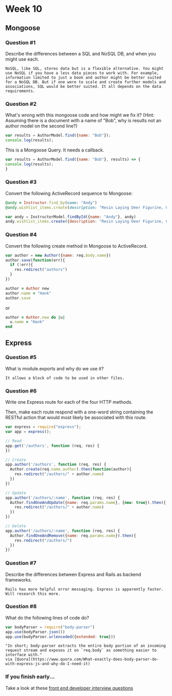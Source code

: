 # Week 10

## Mongoose

### Question #1

Describe the differences between a SQL and NoSQL DB, and when you might use each.

```text
NoSQL, like SQL, stores data but is a flexible alternative. You might use NoSQL if you have a less data pieces to work with. For example, information limited to just a book and author might be better suited for a NoSQL DB. But if one were to scale and create further models and associations, SQL would be better suited. It all depends on the data requirements.
```

### Question #2

What's wrong with this mongoose code and how might we fix it?
(Hint: Assuming there is a document with a name of "Bob", why is results not an author model on the second line?)

```js
var results = AuthorModel.find({name: "Bob"});
console.log(results);
```

This is a Mongoose Query. It needs a callback.

```js
var results = AuthorModel.find({name: "Bob"}, results) => {
console.log(results);
}
```

### Question #3

Convert the following ActiveRecord sequence to Mongoose:

```rb
@andy = Instructor.find_by(name: "Andy")
@andy.wishlist_items.create(description: "Resin Laying Deer Figurine, Gold")
```

```js
var andy = InstructorModel.findById({name: "Andy"}, andy)
andy.wishlist_items.create({description: "Resin Laying Deer Figurine, Gold"}, wishlist)
```

### Question #4

Convert the following create method in Mongoose to ActiveRecord.

```js
var author = new Author({name: req.body.name})
author.save(function(err){
  if (!err){
    res.redirect("authors")
  }
})
```

```rb
author = Author new
author.name = "Hank"
author.save
```

or

```rb
author = Author.new do |u|
  u.name = "Hank"
end
```
## Express

### Question #5

What is module.exports and why do we use it?

```text
It allows a block of code to be used in other files.
```

### Question #6

Write one Express route for each of the four HTTP methods.

Then, make each route respond with a one-word string containing the RESTful action that would most likely be associated with this route.

```js
var express = require("express");
var app = express();

// Read
app.get('/authors', function (req, res) {
})

// Create
app.author('/authors', function (req, res) {
  Author.create(req.name.author).then(function(author){
    res.redirect("/authors/" + author.name)
  })
})

// Update
app.author('/authors/:name', function (req, res) {
  Author.findOneAndUpdate({name: req.params.name}, {new: true}).then({
    res.redirect("/authors/" + author.name)
  })
})

// Delete
app.author('/authors/:name', function (req, res) {
  Author.findOneAndRemove({name: req.params.name}).then({
    res.redirect("/authors/")
  })
})
```

### Question #7

Describe the differences between Express and Rails as backend frameworks.

```text
Rails has more helpful error messaging. Express is apparently faster. Will research this more.
```

### Question #8

What do the following lines of code do?

```js
var bodyParser = require("body-parser")
app.use(bodyParser.json())
app.use(bodyParser.urlencoded({extended: true}))
```

```text
"In short; body-parser extracts the entire body portion of an incoming request stream and exposes it on `req.body` as something easier to interface with."
via [Quora](https://www.quora.com/What-exactly-does-body-parser-do-with-express-js-and-why-do-I-need-it)
```

### If you finish early...

Take a look at these [front end developer interview questions](https://github.com/h5bp/Front-end-Developer-Interview-Questions/blob/master/README.md)
